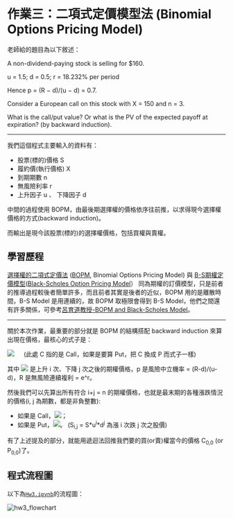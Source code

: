 # 作業三：二項式定價模型法 (Binomial Options Pricing Model)

老師給的題目為以下敘述：

A non-dividend-paying stock is selling for $160.

u = 1.5; d = 0.5; r = 18.232% per period

Hence p = (R − d)/(u − d) = 0.7.

Consider a European call on this stock with X = 150 and n = 3.

What is the call/put value? Or what is the PV of the expected payoff at expiration? (by backward induction).

---
我們這個程式主要輸入的資料有：
* 股票(標的)價格 S
* 履約價(執行價格) X
* 到期期數 n
* 無風險利率 r
* 上升因子 u 、 下降因子 d

中間的過程使用 BOPM，由最後期選擇權的價格依序往前推，以求得現今選擇權價格的方式(backward induction)。

而輸出是現今該股票(標的)的選擇權價格，包括買權與賣權。

## 學習歷程
[選擇權的二項式定價法](https://wiki.mbalib.com/zh-tw/%E4%BA%8C%E9%A1%B9%E6%9C%9F%E6%9D%83%E5%AE%9A%E4%BB%B7%E6%A8%A1%E5%9E%8B) ([BOPM](https://en.wikipedia.org/wiki/Binomial_options_pricing_model), Binomial Options Pricing Model) 與 [B-S期權定價模型](https://wiki.mbalib.com/zh-tw/Black-Scholes%E6%9C%9F%E6%9D%83%E5%AE%9A%E4%BB%B7%E6%A8%A1%E5%9E%8B)([Black-Scholes Option Pricing Model](https://en.wikipedia.org/wiki/Black%E2%80%93Scholes_model)） 同為期權的訂價模型，只是前者的推導過程較後者簡單許多，而且前者其實是後者的近似，BOPM 用的是離散時間，B-S Model 是用連續的，故 BOPM 取極限會得到 B-S Model，他們之間還有許多關係，可參考[呂育道教授-BOPM and Black-Scholes Model](https://www.csie.ntu.edu.tw/~lyuu/finance1/2010/20100324.pdf)。 <br />
* * *
關於本次作業，最重要的部分就是 BOPM 的結構搭配 backward induction 來算出現在價格，最核心的式子是：

<img src="https://render.githubusercontent.com/render/math?math=C_{i,j}=\dfrac{pC_{i %2B1,j} %2B (1-p)C_{i,j %2B1}}{R}"> &emsp; (此處 C 指的是 Call，如果是要算 Put，把 C 換成 P 而式子一樣)

其中 <img src="https://render.githubusercontent.com/render/math?math=C_{i,j}"> 是上升 i 次、下降 j 次之後的期權價格，p 是風險中立機率 = (R-d)/(u-d)，R 是無風險連續複利 = e^r。


然後我們可以先算出所有符合 i+j = n 的期權價格，也就是最末期的各種漲跌情況的價格(i, j 為期數，都是非負整數):
* 如果是 Call，<img src="https://render.githubusercontent.com/render/math?math=C_{i,j} = max(0, S_{i,j}-X)">；
* 如果是 Put，<img src="https://render.githubusercontent.com/render/math?math=P_{i,j} = max(0, X-S_{i,j})">。
(S<sub>i,j</sub> = S*u<sup>i</sup>*d<sup>j</sup> 為漲 i 次跌 j 次之股價)


有了上述提及的部分，就能用遞迴法回推我們要的買(or賣)權當今的價格 C<sub>0,0</sub> (or P<sub>0,0</sub>)了。

## 程式流程圖
以下為[`Hw3.ipynb`](https://github.com/aqua86400/Financial_Engineering/blob/master/Hw3/Hw3.ipynb)的流程圖：<br />

![hw3_flowchart](https://github.com/aqua86400/Financial_Engineering/blob/master/Hw3/hw3_flowchart.png)
